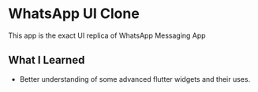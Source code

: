 #  WhatsApp UI Clone

This app is the exact UI replica of WhatsApp Messaging App

## What I Learned
- Better understanding of some advanced flutter widgets and their uses.
